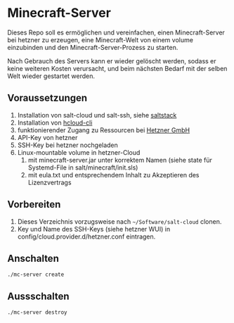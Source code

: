 # Minecraft-Server

Dieses Repo soll es ermöglichen und vereinfachen, einen Minecraft-Server bei
hetzner zu erzeugen, eine Minecraft-Welt von einem volume einzubinden und den
Minecraft-Server-Prozess zu starten.

Nach Gebrauch des Servers kann er wieder gelöscht werden, sodass er keine
weiteren Kosten verursacht, und beim nächsten Bedarf mit der selben Welt wieder
gestartet werden.

## Voraussetzungen

1. Installation von salt-cloud und salt-ssh, siehe
   [saltstack](https://docs.saltproject.io/)
1. Installation von [hcloud-cli](https://github.com/hetznercloud/cli)
1. funktionierender Zugang zu Ressourcen bei [Hetzner GmbH](https://www.hetzner.com/cloud/)
1. API-Key von hetzner
1. SSH-Key bei hetzner nochgeladen
1. Linux-mountable volume in hetzner-Cloud
    1. mit minecraft-server.jar unter korrektem Namen (siehe state für
       Systemd-File in salt/minecraft/init.sls)
    1. mit eula.txt und entsprechendem Inhalt zu Akzeptieren des Lizenzvertrags

## Vorbereiten

1. Dieses Verzeichnis vorzugsweise nach `~/Software/salt-cloud` clonen.
1. Key und Name des SSH-Keys (siehe hetzner WUI) in
   config/cloud.provider.d/hetzner.conf eintragen.

## Anschalten

```
./mc-server create
```

## Aussschalten

```
./mc-server destroy
```
